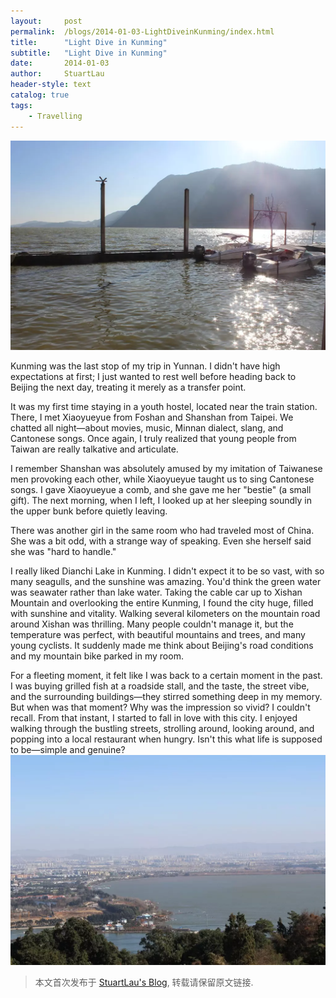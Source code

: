 ```yaml
---
layout:     post
permalink:  /blogs/2014-01-03-LightDiveinKunming/index.html
title:      "Light Dive in Kunming"
subtitle:   "Light Dive in Kunming"
date:       2014-01-03
author:     StuartLau
header-style: text
catalog: true
tags:
    - Travelling
---
```

![Kunming-0](/images/in-post/Kunming-0.jpg)

Kunming was the last stop of my trip in Yunnan. I didn't have high expectations at first; I just wanted to rest well before heading back to Beijing the next day, treating it merely as a transfer point.

It was my first time staying in a youth hostel, located near the train station. There, I met Xiaoyueyue from Foshan and Shanshan from Taipei. We chatted all night—about movies, music, Minnan dialect, slang, and Cantonese songs. Once again, I truly realized that young people from Taiwan are really talkative and articulate.

I remember Shanshan was absolutely amused by my imitation of Taiwanese men provoking each other, while Xiaoyueyue taught us to sing Cantonese songs. I gave Xiaoyueyue a comb, and she gave me her "bestie" (a small gift). The next morning, when I left, I looked up at her sleeping soundly in the upper bunk before quietly leaving.

There was another girl in the same room who had traveled most of China. She was a bit odd, with a strange way of speaking. Even she herself said she was "hard to handle."

I really liked Dianchi Lake in Kunming. I didn't expect it to be so vast, with so many seagulls, and the sunshine was amazing. You'd think the green water was seawater rather than lake water. Taking the cable car up to Xishan Mountain and overlooking the entire Kunming, I found the city huge, filled with sunshine and vitality. Walking several kilometers on the mountain road around Xishan was thrilling. Many people couldn't manage it, but the temperature was perfect, with beautiful mountains and trees, and many young cyclists. It suddenly made me think about Beijing's road conditions and my mountain bike parked in my room.

For a fleeting moment, it felt like I was back to a certain moment in the past. I was buying grilled fish at a roadside stall, and the taste, the street vibe, and the surrounding buildings—they stirred something deep in my memory. But when was that moment? Why was the impression so vivid? I couldn't recall. From that instant, I started to fall in love with this city. I enjoyed walking through the bustling streets, strolling around, looking around, and popping into a local restaurant when hungry. Isn't this what life is supposed to be—simple and genuine?
![Kunming-1](/images/in-post/Kunming-1.jpg)

> 本文首次发布于 [StuartLau's Blog](https://stuartlau.github.io), 转载请保留原文链接.
